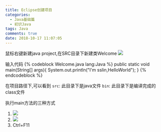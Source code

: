 ```yaml
---
title: Eclipse创建项目
categories:
  - Java基础篇
  - 初识Java
tags: Java
comments: true
date: 2018-10-17 11:07:05
---
```

鼠标右键新建java project,在SRC目录下新建类Welcome
![](https://javabasics-1257838768.cos.ap-beijing.myqcloud.com/%E5%88%9D%E8%AF%86Java/Eclipse%E5%88%9B%E5%BB%BA%E9%A1%B9%E7%9B%AE/NEW.PNG)

输入代码
{% codeblock Welcome.java lang:Java %}
public static void main(String[] args){
		System.out.println("I'm sslin,HelloWorld");
}
{% endcodeblock %}

在项目路径下,可以看到
`src`: 此目录下是java文件
`bin`: 此目录下是编译完成的class文件

执行main方法的三种方式
1. ![](https://javabasics-1257838768.cos.ap-beijing.myqcloud.com/%E5%88%9D%E8%AF%86Java/Eclipse%E5%88%9B%E5%BB%BA%E9%A1%B9%E7%9B%AE/%E6%96%B9%E5%BC%8F1.PNG)
2. ![](https://javabasics-1257838768.cos.ap-beijing.myqcloud.com/%E5%88%9D%E8%AF%86Java/Eclipse%E5%88%9B%E5%BB%BA%E9%A1%B9%E7%9B%AE/%E6%96%B9%E5%BC%8F2.PNG)
3. Ctrl+F11